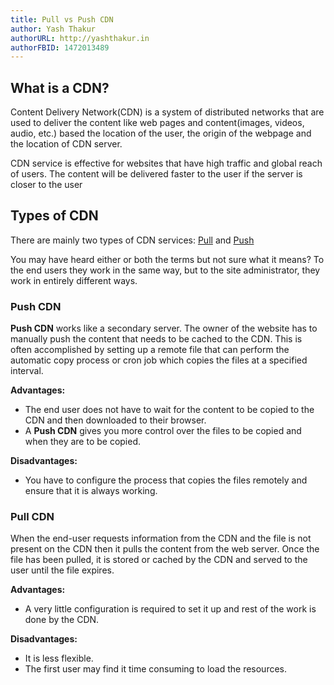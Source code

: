 ```yaml
---
title: Pull vs Push CDN
author: Yash Thakur
authorURL: http://yashthakur.in
authorFBID: 1472013489
---
```


## What is a CDN?

Content Delivery Network(CDN) is a system of distributed networks that are used to deliver
the content like web pages and content(images, videos, audio, etc.) based the location of 
the user, the origin of the webpage and the location of CDN server.

CDN service is effective for websites that have high traffic and global reach of users.
The content will be delivered faster to the user if the server is closer to the user 

<!--truncate-->

<script async src="//pagead2.googlesyndication.com/pagead/js/adsbygoogle.js"></script>
<ins class="adsbygoogle"
     style="display:block; text-align:center;"
     data-ad-layout="in-article"
     data-ad-format="fluid"
     data-ad-client="ca-pub-7586505628408924"
     data-ad-slot="9476337873"></ins>
<script>
     (adsbygoogle = window.adsbygoogle || []).push({});
</script>

## Types of CDN

There are mainly two types of CDN services: [Pull](#pull-cdn) and [Push](#push-cdn)  

You may have heard either or both the terms but not sure what it means? To the end 
users they work in the same way, but to the site administrator, they work in 
entirely different ways.


### Push CDN
**Push CDN** works like a secondary server. The owner of the website has to manually push 
the content that needs to be cached to the CDN. This is often accomplished by setting 
up a remote file that can perform the automatic copy process or cron job which copies 
the files at a specified interval. 

**Advantages:**
  - The end user does not have to wait for the content to be copied to the CDN and then
  downloaded to their browser.
  - A **Push CDN** gives you more control over the files to be copied and when they are 
  to be copied.  

**Disadvantages:**
  - You have to configure the process that copies the files remotely and ensure that it 
  is always working.
  
   
### Pull CDN

When the end-user requests information from the CDN and the file is not present on the CDN 
then it pulls the content from the web server. Once the file has been pulled, it is stored 
or cached by the CDN and served to the user until the file expires. 

**Advantages:**
  - A very little configuration is required to set it up and rest of the work is done by the CDN.
  
**Disadvantages:**
  - It is less flexible.
  - The first user may find it time consuming to load the resources. 



